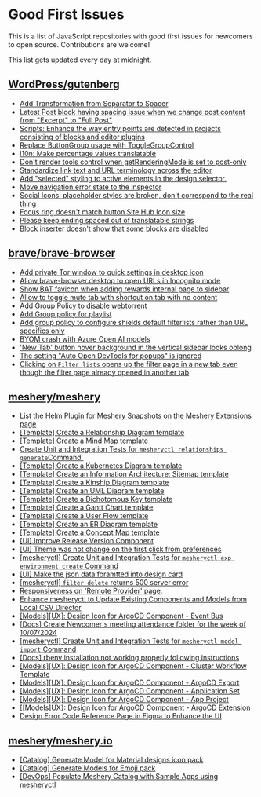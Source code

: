 # Good First Issues

This is a list of JavaScript repositories with good first issues for newcomers to open source. Contributions are welcome!

This list gets updated every day at midnight.

## [WordPress/gutenberg](https://github.com/WordPress/gutenberg)

- [Add Transformation from Separator to Spacer](https://github.com/WordPress/gutenberg/issues/65492)
- [Latest Post block having spacing issue when we change post content from "Excerpt" to "Full Post"](https://github.com/WordPress/gutenberg/issues/66412)
- [Scripts: Enhance the way entry points are detected in projects consisting of blocks and editor plugins](https://github.com/WordPress/gutenberg/issues/55936)
- [Replace ButtonGroup usage with ToggleGroupControl](https://github.com/WordPress/gutenberg/issues/65339)
- [l10n: Make percentage values ​​translatable](https://github.com/WordPress/gutenberg/issues/66298)
- [Don't render tools control when getRenderingMode is set to post-only](https://github.com/WordPress/gutenberg/issues/65678)
- [Standardize link text and URL terminology across the editor](https://github.com/WordPress/gutenberg/issues/59993)
- [Add "selected" styling to active elements in the design selector.](https://github.com/WordPress/gutenberg/issues/65127)
- [Move navigation error state to the inspector](https://github.com/WordPress/gutenberg/issues/44486)
- [Social Icons: placeholder styles are broken, don't correspond to the real thing](https://github.com/WordPress/gutenberg/issues/55296)
- [Focus ring doesn't match button Site Hub Icon size](https://github.com/WordPress/gutenberg/issues/61339)
- [Please keep ending spaced out of translatable strings](https://github.com/WordPress/gutenberg/issues/59821)
- [Block inserter doesn't show that some blocks are disabled](https://github.com/WordPress/gutenberg/issues/17235)

## [brave/brave-browser](https://github.com/brave/brave-browser)

- [Add private Tor window to quick settings in desktop icon](https://github.com/brave/brave-browser/issues/41606)
- [Allow brave-browser.desktop to open URLs in Incognito mode](https://github.com/brave/brave-browser/issues/41667)
- [Show BAT favicon when adding rewards internal page to sidebar](https://github.com/brave/brave-browser/issues/41617)
- [Allow to toggle mute tab with shortcut on tab with no content](https://github.com/brave/brave-browser/issues/40016)
- [Add Group Policy to disable webtorrent](https://github.com/brave/brave-browser/issues/41427)
- [Add Group policy for playlist](https://github.com/brave/brave-browser/issues/41428)
- [Add group policy to configure shields default filterlists rather than URL specifics only](https://github.com/brave/brave-browser/issues/41429)
- [BYOM crash with Azure Open AI models](https://github.com/brave/brave-browser/issues/40902)
- ['New Tab' button hover background in the vertical sidebar looks oblong](https://github.com/brave/brave-browser/issues/40323)
- [The setting "Auto Open DevTools for popups" is ignored](https://github.com/brave/brave-browser/issues/39597)
- [Clicking on `Filter lists` opens up the filter page in a new tab even though the filter page already opened in another tab](https://github.com/brave/brave-browser/issues/24120)

## [meshery/meshery](https://github.com/meshery/meshery)

- [List the Helm Plugin for Meshery Snapshots on the Meshery Extensions page](https://github.com/meshery/meshery/issues/11866)
- [[Template] Create a Relationship Diagram template ](https://github.com/meshery/meshery/issues/12453)
- [[Template] Create a Mind Map template](https://github.com/meshery/meshery/issues/12455)
- [Create Unit and Integration Tests for `mesheryctl relationships generate`Command`](https://github.com/meshery/meshery/issues/12135)
- [[Template] Create a Kubernetes Diagram template](https://github.com/meshery/meshery/issues/12462)
- [[Template] Create an Information Architecture: Sitemap template](https://github.com/meshery/meshery/issues/12464)
- [[Template] Create a Kinship Diagram template](https://github.com/meshery/meshery/issues/12452)
- [[Template] Create an UML Diagram template](https://github.com/meshery/meshery/issues/12451)
- [[Template] Create a Dichotomous Key template](https://github.com/meshery/meshery/issues/12463)
- [[Template] Create a Gantt Chart template](https://github.com/meshery/meshery/issues/12461)
- [[Template] Create a User Flow template](https://github.com/meshery/meshery/issues/12456)
- [[Template] Create an ER Diagram template](https://github.com/meshery/meshery/issues/12450)
- [[Template] Create a Concept Map template](https://github.com/meshery/meshery/issues/12454)
- [[UI] Improve Release Version Component](https://github.com/meshery/meshery/issues/9569)
- [[UI] Theme was not change on the first click from preferences](https://github.com/meshery/meshery/issues/12218)
- [[mesheryctl] Create Unit and Integration Tests for `mesheryctl exp environment create` Command](https://github.com/meshery/meshery/issues/12138)
- [[UI] Make the json data foramtted into design card](https://github.com/meshery/meshery/issues/12220)
- [[mesheryctl] `filter delete` returns 500 server error](https://github.com/meshery/meshery/issues/11318)
- [Responsiveness on 'Remote Provider' page.](https://github.com/meshery/meshery/issues/10743)
- [Enhance mesheryctl to Update Existing Components and Models from Local CSV Director](https://github.com/meshery/meshery/issues/12134)
- [[Models][UX]: Design Icon for ArgoCD Component - Event Bus](https://github.com/meshery/meshery/issues/10297)
- [[Docs] Create Newcomer's meeting attendance folder for the week of 10/07/2024](https://github.com/meshery/meshery/issues/12012)
- [[mesheryctl] Create Unit and Integration Tests for `mesheryctl model import` Command](https://github.com/meshery/meshery/issues/12137)
- [[Docs] rbenv installation not working properly following instructions](https://github.com/meshery/meshery/issues/12230)
- [[Models][UX]: Design Icon for ArgoCD Component - Cluster Workflow Template](https://github.com/meshery/meshery/issues/10295)
- [[Models][UX]: Design Icon for ArgoCD Component - ArgoCD Export](https://github.com/meshery/meshery/issues/10294)
- [[Models][UX]: Design Icon for ArgoCD Component - Application Set](https://github.com/meshery/meshery/issues/10292)
- [[Models][UX]: Design Icon for ArgoCD Component - App Project ](https://github.com/meshery/meshery/issues/10291)
- [[Models][UX}: Design Icon for ArgoCD Component - ArgoCD Extension](https://github.com/meshery/meshery/issues/10290)
- [Design Error Code Reference Page in Figma to Enhance the UI ](https://github.com/meshery/meshery/issues/8995)

## [meshery/meshery.io](https://github.com/meshery/meshery.io)

- [[Catalog] Generate Model for Material designs icon pack](https://github.com/meshery/meshery.io/issues/1912)
- [[Catalog] Generate Models for Emoji pack](https://github.com/meshery/meshery.io/issues/1910)
- [[DevOps] Populate Meshery Catalog with Sample Apps using mesheryctl](https://github.com/meshery/meshery.io/issues/1650)

